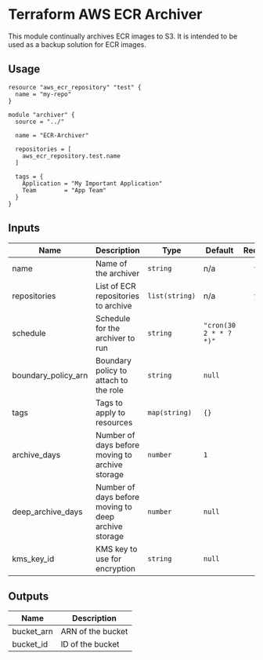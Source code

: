 # Terraform AWS ECR Archiver

This module continually archives ECR images to S3. It is intended to be used as a backup solution for ECR images.

## Usage

```hcl
resource "aws_ecr_repository" "test" {
  name = "my-repo"
}

module "archiver" {
  source = "../"

  name = "ECR-Archiver"

  repositories = [
    aws_ecr_repository.test.name
  ]

  tags = {
    Application = "My Important Application"
    Team        = "App Team"
  }
}
```

## Inputs

| Name | Description | Type | Default | Required |
|------|-------------|------|---------|:--------:|
| name | Name of the archiver | `string` | n/a | yes |
| repositories | List of ECR repositories to archive | `list(string)` | n/a | yes |
| schedule | Schedule for the archiver to run | `string` | `"cron(30 2 * * ? *)"` | no |
| boundary\_policy\_arn | Boundary policy to attach to the role | `string` | `null` | no |
| tags | Tags to apply to resources | `map(string)` | `{}` | no |
| archive\_days | Number of days before moving to archive storage | `number` | `1` | no |
| deep\_archive\_days | Number of days before moving to deep archive storage | `number` | `null` | no |
| kms\_key\_id | KMS key to use for encryption | `string` | `null` | no |

## Outputs

| Name | Description |
|------|-------------|
| bucket\_arn | ARN of the bucket |
| bucket\_id | ID of the bucket |
